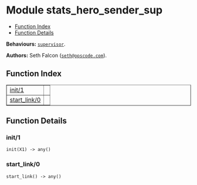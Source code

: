 

# Module stats_hero_sender_sup #
* [Function Index](#index)
* [Function Details](#functions)

__Behaviours:__ [`supervisor`](supervisor.md).

__Authors:__ Seth Falcon ([`seth@opscode.com`](mailto:seth@opscode.com)).
<a name="index"></a>

## Function Index ##


<table width="100%" border="1" cellspacing="0" cellpadding="2" summary="function index"><tr><td valign="top"><a href="#init-1">init/1</a></td><td></td></tr><tr><td valign="top"><a href="#start_link-0">start_link/0</a></td><td></td></tr></table>


<a name="functions"></a>

## Function Details ##

<a name="init-1"></a>

### init/1 ###

`init(X1) -> any()`


<a name="start_link-0"></a>

### start_link/0 ###

`start_link() -> any()`


